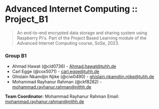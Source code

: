 # Advanced Internet Computing :: Project_B1

>An end-to-end encrypted data storage and sharing system using Raspberry Pi's. Part of the Project Based Learning module of the Advanced Internet Computing course, SoSe, 2023.

### Group B1

- Ahmad Hawat (@cld0736) - Ahmad.hawat@tuhh.de
- Carl Egge (@cox5071) - carl.egge@tuhh.de
- Ghislain Nkamdjin Njike (@ciw0490) - ghislain.nkamdjin.njike@tuhh.de
- Mohammad Rayhanur Rahman (@ckf8282) - mohammad.rayhanur.rahman@nithh.de

**Team Coordinator:** 
Mohammad Rayhanur Rahman
Email: mohammad.rayhanur.rahman@nithh.de
